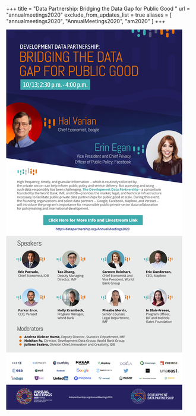 +++
title = "Data Partnership: Bridging the Data Gap for Public Good "
url = "annualmeetings2020"
exclude_from_updates_list = true
aliases = [
    "annualmeetings2020",
    "AnnualMeetings2020",
    "am2020"
]
+++

[![](/events/annualmeetings2020.png)](https://www.imfconnect.org/content/imf/en/annual-meetings/calendar/open/2020/10/13/development_datapartnershipbridgingthedatagapforpublicgood_158127.html?calendarCategory=T2ZmaWNpYWwvQnkgSW52aXRhdGlvbg==.UHJlc3M=.T3Blbg==#showCalDetail)
